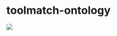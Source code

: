# toolmatch-ontology

<img src="http://52.11.105.140/ESIPFed/toolmatch-ontology/funded.svg?display-style=plastic&display-option=logo"/>
